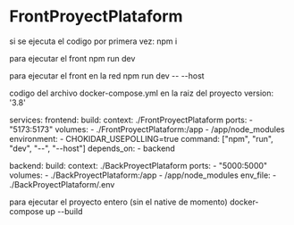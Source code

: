 # FrontProyectPlataform


si se ejecuta el codigo por primera vez:
npm i

para ejecutar el front
npm run dev

para ejecutar el front en la red
npm run dev -- --host


codigo del archivo docker-compose.yml en la raiz del proyecto
version: '3.8'

services:
  frontend:
    build:
      context: ./FrontProyectPlataform
    ports:
      - "5173:5173"
    volumes:
      - ./FrontProyectPlataform:/app
      - /app/node_modules
    environment:
      - CHOKIDAR_USEPOLLING=true
    command: ["npm", "run", "dev", "--", "--host"]
    depends_on:
      - backend

  backend:
    build:
      context: ./BackProyectPlataform
    ports:
      - "5000:5000"
    volumes:
      - ./BackProyectPlataform:/app
      - /app/node_modules
    env_file:
      - ./BackProyectPlataform/.env




para ejecutar el proyecto entero (sin el native de momento)
docker-compose up --build
